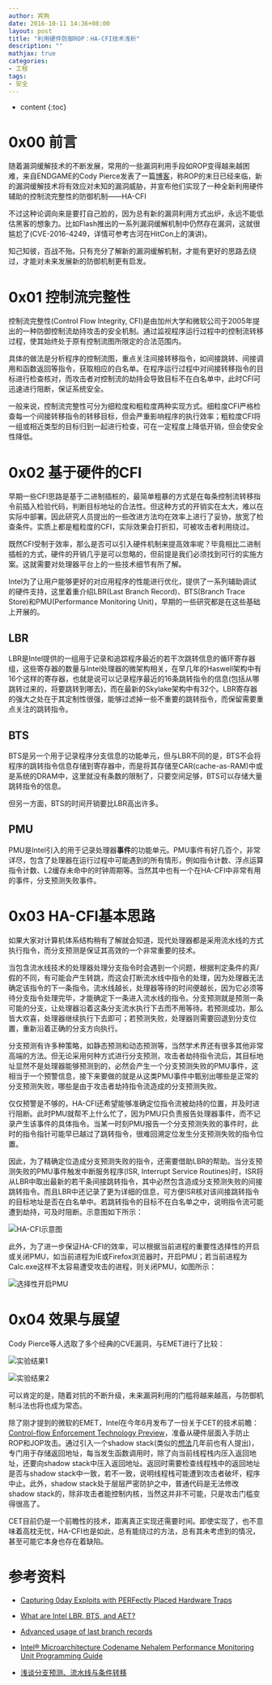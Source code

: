 ```yaml
---
author: 宾狗
date: 2016-10-11 14:36+08:00
layout: post
title: "利用硬件防御ROP：HA-CFI技术浅析"
description: ""
mathjax: true
categories:
- 工程
tags:
- 安全
---
```


* content
{:toc}

# 0x00 前言

随着漏洞缓解技术的不断发展，常用的一些漏洞利用手段如ROP变得越来越困难，来自ENDGAME的Cody Pierce发表了一篇[博客](https://www.endgame.com/blog/rop-dying-and-your-exploit-mitigations-are-life-support)，称ROP的末日已经来临，新的漏洞缓解技术将有效应对未知的漏洞威胁，并宣布他们实现了一种全新利用硬件辅助的控制流完整性的防御机制——HA-CFI







不过这种论调向来是要打自己脸的，因为总有新的漏洞利用方式出炉，永远不能低估黑客的想象力。比如Flash推出的一系列漏洞缓解机制中仍然存在漏洞，这就很尴尬了(CVE-2016-4249，详情可参考古河在HitCon上的演讲)。

知己知彼，百战不殆。只有充分了解新的漏洞缓解机制，才能有更好的思路去绕过，才能对未来发展新的防御机制更有启发。

# 0x01 控制流完整性

控制流完整性(Control Flow Integrity, CFI)是由加州大学和微软公司于2005年提出的一种防御控制流劫持攻击的安全机制。通过监视程序运行过程中的控制流转移过程，使其始终处于原有控制流图所限定的合法范围内。

具体的做法是分析程序的控制流图，重点关注间接转移指令，如间接跳转、间接调用和函数返回等指令，获取相应的白名单。在程序运行过程中对间接转移指令的目标进行检查核对，而攻击者对控制流的劫持会导致目标不在白名单中，此时CFI可迅速进行阻断，保证系统安全。

一般来说，控制流完整性可分为细粒度和粗粒度两种实现方式。细粒度CFI严格检查每一个间接转移指令的转移目标，但会严重影响程序的执行效率；粗粒度CFI将一组或相近类型的目标归到一起进行检查，可在一定程度上降低开销，但会使安全性降低。

# 0x02 基于硬件的CFI

早期一些CFI思路是基于二进制插桩的，最简单粗暴的方式是在每条控制流转移指令前插入检验代码，判断目标地址的合法性。但这种方式的开销实在太大，难以在实际中部署。因此研究人员提出的一些改进方法均在效率上进行了妥协，放宽了检查条件。实质上都是粗粒度的CFI，实际效果会打折扣，可被攻击者利用绕过。

既然CFI受制于效率，那么是否可以引入硬件机制来提高效率呢？毕竟相比二进制插桩的方式，硬件的开销几乎是可以忽略的，但前提是我们必须找到可行的实施方案。这就需要对处理器平台上的一些技术细节有所了解。

Intel为了让用户能够更好的对应用程序的性能进行优化，提供了一系列辅助调试的硬件支持，这里着重介绍LBR(Last Branch Record)、BTS(Branch Trace Store)和PMU(Performance Monitoring Unit)，早期的一些研究都是在这些基础上开展的。

## LBR

LBR是Intel提供的一组用于记录和追踪程序最近的若干次跳转信息的循环寄存器组，这些寄存器的数量与Intel处理器的微架构相关，在早几年的Haswell架构中有16个这样的寄存器，也就是说可以记录程序最近的16条跳转指令的信息(包括从哪跳转过来的，将要跳转到哪去)，而在最新的Skylake架构中有32个。LBR寄存器的强大之处在于其定制性很强，能够过滤掉一些不重要的跳转指令，而保留需要重点关注的跳转指令。

## BTS

BTS是另一个用于记录程序分支信息的功能单元，但与LBR不同的是，BTS不会将程序的跳转指令信息存储到寄存器中，而是将其存储至CAR(cache-as-RAM)中或是系统的DRAM中，这里就没有条数的限制了，只要空间足够，BTS可以存储大量跳转指令的信息。

但另一方面，BTS的时间开销要比LBR高出许多。

## PMU

PMU是Intel引入的用于记录处理器**事件**的功能单元。PMU事件有好几百个，非常详尽，包含了处理器在运行过程中可能遇到的所有情形，例如指令计数、浮点运算指令计数、L2缓存未命中的时钟周期等。当然其中也有一个在HA-CFI中非常有用的事件，分支预测失败事件。

# 0x03 HA-CFI基本思路

如果大家对计算机体系结构稍有了解就会知道，现代处理器都是采用流水线的方式执行指令，而分支预测是保证其高效的一个非常重要的技术。

当包含流水线技术的处理器处理分支指令时会遇到一个问题，根据判定条件的真/假的不同，有可能会产生转跳，而这会打断流水线中指令的处理，因为处理器无法确定该指令的下一条指令。流水线越长，处理器等待的时间便越长，因为它必须等待分支指令处理完毕，才能确定下一条进入流水线的指令。分支预测就是预测一条可能的分支，让处理器沿着这条分支流水执行下去而不用等待。若预测成功，那么皆大欢喜，处理器继续执行下去即可；若预测失败，处理器则需要回退到分支位置，重新沿着正确的分支方向执行。

分支预测有许多种策略，如静态预测和动态预测等，当然学术界还有很多其他非常高端的方法。但无论采用何种方式进行分支预测，攻击者劫持指令流后，其目标地址显然不是处理器能够预测到的，必然会产生一个分支预测失败的PMU事件，这相当于一个预警信息，接下来要做的就是从这类PMU事件中甄别出哪些是正常的分支预测失败，哪些是由于攻击者劫持指令流造成的分支预测失败。

仅仅预警是不够的，HA-CFI还希望能够准确定位指令流被劫持的位置，并及时进行阻断。此时PMU就帮不上什么忙了，因为PMU只负责报告处理器事件，而不记录产生该事件的具体指令。当某一时刻PMU报告一个分支预测失败的事件时，此时的指令指针可能早已越过了跳转指令，很难回溯定位发生分支预测失败的指令位置。

因此，为了精确定位造成分支预测失败的指令，还需要借助LBR的帮助。当分支预测失败的PMU事件触发中断服务程序(ISR, Interrupt Service Routines)时，ISR将从LBR中取出最新的若干条间接跳转指令，其中必然包含造成分支预测失败的间接跳转指令。而且LBR中还记录了更为详细的信息，可方便ISR核对该间接跳转指令的目标地址是否在白名单中。若跳转指令的目标不在白名单之中，说明指令流可能遭到劫持，可及时阻断。示意图如下所示：

![HA-CFI示意图](http://ac-cf2bfs1v.clouddn.com/8bd196676f239771.PNG)

此外，为了进一步保证HA-CFI的效率，可以根据当前进程的重要性选择性的开启或关闭PMU，如当前进程为IE或Firefox浏览器时，开启PMU；若当前进程为Calc.exe这样不太容易遭受攻击的进程，则关闭PMU，如图所示：

![选择性开启PMU](http://ac-cf2bfs1v.clouddn.com/1ee272f069e1dcaa.PNG)

# 0x04 效果与展望

Cody Pierce等人选取了多个经典的CVE漏洞，与EMET进行了比较：

![实验结果1](http://ac-cf2bfs1v.clouddn.com/5ba5c830d87170d6.PNG)

![实验结果2](http://ac-cf2bfs1v.clouddn.com/7ed1d3693c574ca2.PNG)

可以肯定的是，随着对抗的不断升级，未来漏洞利用的门槛将越来越高，与防御机制斗法也将也成为常态。

除了刚才提到的微软的EMET，Intel在今年6月发布了一份关于CET的技术前瞻：[Control-flow Enforcement Technology Preview](https://software.intel.com/sites/default/files/managed/4d/2a/control-flow-enforcement-technology-preview.pdf)，准备从硬件层面入手防止ROP和JOP攻击。通过引入一个shadow stack(类似的[想法](https://people.eecs.berkeley.edu/~daw/papers/shadow-asiaccs15.pdf)几年前也有人提出)，专门用于存储返回地址，每当发生函数调用时，除了向当前线程栈内压入返回地址，还要向shadow stack中压入返回地址。返回时需要检查线程栈中的返回地址是否与shadow stack中一致，若不一致，说明线程栈可能遭到攻击者破坏，程序中止。此外，shadow stack处于层层严密防护之中，普通代码是无法修改shadow stack的，除非攻击者能控制内核，当然这并非不可能，只是攻击门槛变得很高了。

CET目前仍是一个前瞻性的技术，距离真正实现还需要时间。即使实现了，也不意味着高枕无忧，HA-CFI也是如此，总有能绕过的方法，总有其未考虑到的情况，甚至可能它本身也存在着缺陷。


# 参考资料

- [Capturing 0day Exploits with PERFectly Placed Hardware Traps](https://www.endgame.com/blog/capturing-0day-exploits-perfectly-placed-hardware-traps)

- [What are Intel LBR, BTS, and AET?](http://blog.asset-intertech.com/test_data_out/2013/11/what-are-intel-lbr-bts-and-aet.html)

- [Advanced usage of last branch records](https://lwn.net/Articles/680996/)

- [Intel® Microarchitecture Codename Nehalem Performance Monitoring Unit Programming Guide ](https://software.intel.com/sites/default/files/m/5/2/c/f/1/30320-Nehalem-PMU-Programming-Guide-Core.pdf)

- [浅谈分支预测、流水线与条件转移](http://www.cnblogs.com/yangecnu/p/4196026.html)



